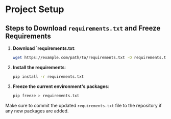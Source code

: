 # Project Setup

## Steps to Download `requirements.txt` and Freeze Requirements

1. **Download `requirements.txt**:

    ```sh
    wget https://example.com/path/to/requirements.txt -O requirements.txt
    ```

2. **Install the requirements**:

    ```sh
    pip install -r requirements.txt
    ```

3. **Freeze the current environment's packages**:

    ```sh
    pip freeze > requirements.txt
    ```

Make sure to commit the updated `requirements.txt` file to the repository if any new packages are added.